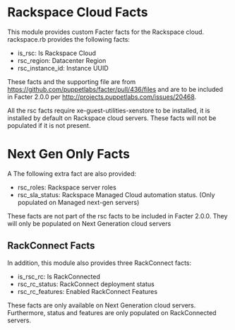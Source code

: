 Rackspace Cloud Facts
=====================

This module provides custom Facter facts for the Rackspace cloud.
rackspace.rb provides the following facts:

* is_rsc: Is Rackspace Cloud
* rsc_region: Datacenter Region
* rsc_instance_id: Instance UUID

These facts and the supporting file are from https://github.com/puppetlabs/facter/pull/436/files
and are to be included in Facter 2.0.0 per http://projects.puppetlabs.com/issues/20468.

All the rsc facts require xe-guest-utilities-xenstore to be installed, it is installed by default on
Rackspace cloud servers.  These facts will not be populated if it is not present.

Next Gen Only Facts
===================

A The following extra fact are also provided:
* rsc_roles: Rackspace server roles
* rsc_sla_status: Rackspace Managed Cloud automation status.  (Only populated on Managed next-gen servers)

These facts are not part of the rsc facts to be included in Facter 2.0.0.
They will only be populated on Next Generation cloud servers

RackConnect Facts
-----------------

In addition, this module also provides three RackConnect facts:

* is_rsc_rc: Is RackConnected
* rsc_rc_status: RackConnect deployment status
* rsc_rc_features: Enabled RackConnect Features

These facts are only available on Next Generation cloud servers.
Furthermore, status and features are only populated on RackConnected servers.